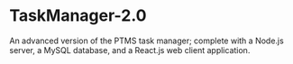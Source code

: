 # TaskManager-2.0
An advanced version of the PTMS task manager; complete with a Node.js server, a MySQL database, and a React.js web client application.

